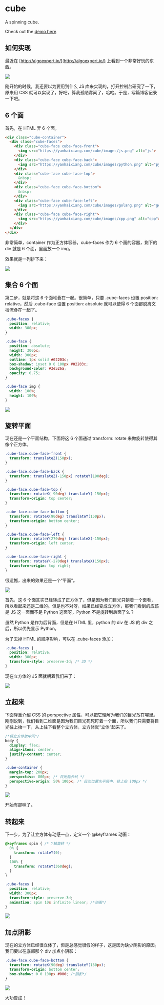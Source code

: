 # cube
A spinning cube.

Check out the [demo here](http://yanhaixiang.com/cube/).

## 如何实现

最近在 [http://algoexpert.io/](http://algoexpert.io/) 上看到一个非常好玩的东西。

![](https://p3-juejin.byteimg.com/tos-cn-i-k3u1fbpfcp/4bb796af8c8142eb980c45b4423442c2~tplv-k3u1fbpfcp-zoom-1.image)

刚开始的时候，我还要以为要用到什么 JS 库来实现的，打开控制台研究了一下，原来用 CSS 就可以实现了，好吧，算我孤陋寡闻了，哈哈。于是，写篇博客记录一下吧。

## 6 个面

首先，在 HTML 弄 6 个面。

```html
<div class="cube-container">
  <div class="cube-faces">
    <div class="cube-face cube-face-front">
      <img src="https://yanhaixiang.com/cube/images/js.png" alt="js">
    </div>
    <div class="cube-face cube-face-back">
      <img src="https://yanhaixiang.com/cube/images/python.png" alt="python">
    </div>
    <div class="cube-face cube-face-top">
      &nbsp;
    </div>
    <div class="cube-face cube-face-bottom">
      &nbsp;
    </div>
    <div class="cube-face cube-face-left">
      <img src="https://yanhaixiang.com/cube/images/golang.png" alt="golang">
    </div>
    <div class="cube-face cube-face-right">
      <img src="https://yanhaixiang.com/cube/images/cpp.png" alt="cpp">
    </div>
  </div>
</div>
```

非常简单，container 作为正方体容器，cube-faces 作为 6 个面的容器，剩下的 div 就是 6 个面，里面放一个 img。

效果就是一列排下来：

![](https://p3-juejin.byteimg.com/tos-cn-i-k3u1fbpfcp/4b40bd7cd2884a698069fa2bf2587260~tplv-k3u1fbpfcp-zoom-1.image)


## 集合 6 个面

第二步，就是将这 6 个面堆叠在一起。很简单，只要 .cube-faces 设置 position: relative，然后 .cube-face 设置 position: absolute 就可以使得 6 个面都脱离文档流叠在一起了。

```css
.cube-faces {
  position: relative;
  width: 300px;
}

.cube-face {
  position: absolute;
  height: 300px;
  width: 300px;
  outline: 1px solid #02203c;
  box-shadow: inset 0 0 100px #02203c;
  background-color: #3e526a;
  opacity: 0.75;
}

.cube-face img {
  width: 100%;
  height: 100%;
}
```

![](https://p3-juejin.byteimg.com/tos-cn-i-k3u1fbpfcp/cd7e2e3b10c14e47a93100598a4b9ce5~tplv-k3u1fbpfcp-zoom-1.image)

## 旋转平面

现在还是一个平面结构，下面将这 6 个面通过 transform: rotate 来做旋转使得其像个正方体。

```css
.cube-face.cube-face-front {
  transform: translateZ(150px);
}

.cube-face.cube-face-back {
  transform: translateZ(-150px) rotateY(180deg);
}

.cube-face.cube-face-top {
  transform: rotateX(-90deg) translateY(-150px);
  transform-origin: top center;
}

.cube-face.cube-face-bottom {
  transform: rotateX(90deg) translateY(150px);
  transform-origin: bottom center;
}

.cube-face.cube-face-left {
  transform: rotateY(270deg) translateX(-150px);
  transform-origin: left center;
}

.cube-face.cube-face-right {
  transform: rotateY(-270deg) translateX(150px);
  transform-origin: top right;
}
```

很遗憾，出来的效果还是一个“平面”。

![](https://p3-juejin.byteimg.com/tos-cn-i-k3u1fbpfcp/7b0083bd45ac4192943d186bc69164fa~tplv-k3u1fbpfcp-zoom-1.image)

首先，这 6 个面其实已经转成了正方体了，但是因为我们目光只朝着一个面看，所以看起来还是二维的。但是也不对呀，如果已经变成立方体，那我们看到的应该是 JS 这一面而不是 Python 这面呀，Python 不是旋转到后面了么？

虽然 Python 是作为后背面，但是在 HTML 里，python 的 div 在 JS 的 div 之后，所以优先显示 Python。

为了去掉 HTML 的顺序影响，可以在 .cube-faces 添加：

```css
.cube-faces {
  position: relative;
  width: 300px;
  transform-style: preserve-3d; /* 3D */
}
```

现在立方体的 JS 面就朝着我们来了：

![](https://p3-juejin.byteimg.com/tos-cn-i-k3u1fbpfcp/69ffa64a5f5048d3b3a7b883550447f4~tplv-k3u1fbpfcp-zoom-1.image)

## 立起来

下面隆重介绍 CSS 的 perspective 属性，可以把它理解为我们的目光放在哪里。刚刚说到，我们看到二维面是因为我们目光死死盯着一个面，所以我们只需要将目光往上抬一下，从上往下看整个立方体，立方体就“立体”起来了。

```css
/*将立方体放中间*/
body {
  display: flex;
  align-items: center;
  justify-content: center;
}

.cube-container {
  margin-top: 200px;
  perspective: 800px; /* 目光延长线 */
  perspective-origin: 50% 100px; /* 目光位置水平居中，往上抬 100px */
}
```

![](https://p3-juejin.byteimg.com/tos-cn-i-k3u1fbpfcp/cb4a8c88d5364b158500572aa9cd9d20~tplv-k3u1fbpfcp-zoom-1.image)

开始有那味了。

## 转起来

下一步，为了让立方体有动感一点，定义一个 @keyframes 动画：

```css
@keyframes spin { /* Y轴旋转 */
  0% {
    transform: rotateY(0);
  }
  100% {
    transform: rotateY(360deg);
  }
}

.cube-faces {
  position: relative;
  width: 300px;
  transform-style: preserve-3d;
  animation: spin 10s infinite linear; /*动画*/
}
```

![](https://p3-juejin.byteimg.com/tos-cn-i-k3u1fbpfcp/82413225f75749d28397bd44be2d9cd3~tplv-k3u1fbpfcp-zoom-1.image)

## 加点阴影

现在的立方体已经很立体了，但是总感觉很假的样子，这是因为缺少阴影的原因。我们要以在底部那个 div 加点小阴影：

```css
.cube-face.cube-face-bottom {
  transform: rotateX(90deg) translateY(150px);
  transform-origin: bottom center;
  box-shadow: 0 0 100px #000; /*阴影*/
}
```

![](https://p3-juejin.byteimg.com/tos-cn-i-k3u1fbpfcp/a092fa519d924c08ab6a35edfabcea74~tplv-k3u1fbpfcp-zoom-1.image)

大功告成！
